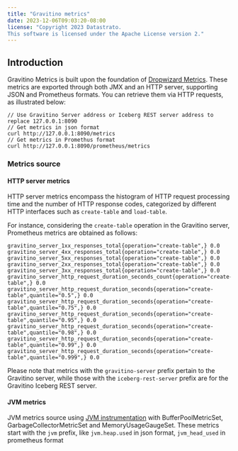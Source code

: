 ```yaml
---
title: "Gravitino metrics"
date: 2023-12-06T09:03:20-08:00
license: "Copyright 2023 Datastrato.
This software is licensed under the Apache License version 2."
---
```


## Introduction
Gravitino Metrics is built upon the foundation of [Dropwizard Metrics](https://metrics.dropwizard.io/). These metrics are exported through both JMX and an HTTP server, supporting JSON and Prometheus formats. You can retrieve them via HTTP requests, as illustrated below:
```
// Use Gravitino Server address or Iceberg REST server address to replace 127.0.0.1:8090
// Get metrics in json format
curl http://127.0.0.1:8090/metrics
// Get metrics in Promethus format
curl http://127.0.0.1:8090/prometheus/metrics
```

### Metrics source
#### HTTP server metrics
HTTP server metrics encompass the histogram of HTTP request processing time and the number of HTTP response codes, categorized by different HTTP interfaces such as `create-table` and `load-table`.

For instance, considering the `create-table` operation in the Gravitino server, Prometheus metrics are obtained as follows:
```
gravitino_server_1xx_responses_total{operation="create-table",} 0.0
gravitino_server_4xx_responses_total{operation="create-table",} 0.0
gravitino_server_5xx_responses_total{operation="create-table",} 0.0
gravitino_server_2xx_responses_total{operation="create-table",} 0.0
gravitino_server_3xx_responses_total{operation="create-table",} 0.0
gravitino_server_http_request_duration_seconds_count{operation="create-table",} 0.0
gravitino_server_http_request_duration_seconds{operation="create-table",quantile="0.5",} 0.0
gravitino_server_http_request_duration_seconds{operation="create-table",quantile="0.75",} 0.0
gravitino_server_http_request_duration_seconds{operation="create-table",quantile="0.95",} 0.0
gravitino_server_http_request_duration_seconds{operation="create-table",quantile="0.98",} 0.0
gravitino_server_http_request_duration_seconds{operation="create-table",quantile="0.99",} 0.0
gravitino_server_http_request_duration_seconds{operation="create-table",quantile="0.999",} 0.0
```

Please note that metrics with the `gravitino-server` prefix pertain to the Gravitino server, while those with the `iceberg-rest-server` prefix are for the Gravitino Iceberg REST server.

#### JVM metrics
JVM metrics source using [JVM instrumentation](https://metrics.dropwizard.io/4.2.0/manual/jvm.html) with BufferPoolMetricSet, GarbageCollectorMetricSet and MemoryUsageGaugeSet.
These metrics start with the `jvm` prefix, like `jvm.heap.used` in json format, `jvm_head_used` in prometheus format